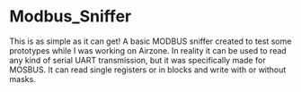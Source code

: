 # Modbus_Sniffer
This is as simple as it can get! A basic MODBUS sniffer created to test some prototypes while I was working on Airzone. In reality it can be used to read any kind of serial UART transmission, but it was specifically made for MOSBUS. It can read single registers or in blocks and write with or without masks. 
